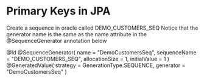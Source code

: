# Primary Keys in JPA

Create a sequence in oracle called DEMO_CUSTOMERS_SEQ
Notice that the generator name is the same as the name attribute in the @SequenceGenerator annotation below


@Id
@SequenceGenerator( name = "DemoCustomersSeq", sequenceName = "DEMO_CUSTOMERS_SEQ", allocationSize = 1, initialValue = 1 )
@GeneratedValue( strategy = GenerationType.SEQUENCE, generator = "DemoCustomersSeq" )